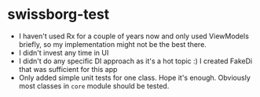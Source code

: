 # swissborg-test

- I haven't used Rx for a couple of years now and only used ViewModels briefly, so my implementation might not be the best there.
- I didn't invest any time in UI
- I didn't do any specific DI approach as it's a hot topic :) I created FakeDi that was sufficient for this app
- Only added simple unit tests for one class. Hope it's enough. Obviously most classes in `core` module should be tested.
